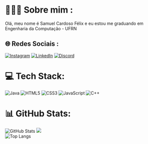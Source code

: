 # 👨🏽‍💻 Sobre mim :
Olá, meu nome é Samuel Cardoso Félix e eu estou me graduando em Engenharia da Computação - UFRN


## 🌐 Redes Sociais :
[![Instagram](https://img.shields.io/badge/Instagram-000?style=for-the-badge&logo=instagram)](https://www.instagram.com/samufelixx/) 
[![LinkedIn](https://img.shields.io/badge/LinkedIn-000?style=for-the-badge&logo=linkedin&logoColor=0E76A8)](https://www.linkedin.com/in/samuel-félix-30b551250/)
[![Discord](https://img.shields.io/badge/Discord-000?style=for-the-badge&logo=discord)](https://www.discord.com/in/samuka23f#5741/)

# 💻 Tech Stack:
![Java](https://img.shields.io/badge/Java-000?style=for-the-badge&logo=java)
![HTML5](https://img.shields.io/badge/HTML5-000?style=for-the-badge&logo=html5)
![CSS3](https://img.shields.io/badge/CSS3-000?style=for-the-badge&logo=css3&logoColor=264CE4)
![JavaScript](https://img.shields.io/badge/JavaScript-000?style=for-the-badge&logo=javascript)
![C++](https://img.shields.io/badge/C%2B%2B-000?style=for-the-badge&logo=c%2B%2B&logoColor=00599C)

# 📊 GitHub Stats:
![GitHub Stats](https://github-readme-stats.vercel.app/api?username=SamuelCFelix&theme=transparent&bg_color=000&border_color=30A3DC&show_icons=true&icon_color=30A3DC&title_color=E94D5F&text_color=FFF)
![](https://github-readme-streak-stats.herokuapp.com/?user=SamuelCFelix&theme=tokyonight&hide_border=false)<br/>
![Top Langs](https://github-readme-stats-git-masterrstaa-rickstaa.vercel.app/api/top-langs/?username=SamuelCFelix&bg_color=000&border_color=30A3DC&title_color=E94D5F&text_color=FFF)
